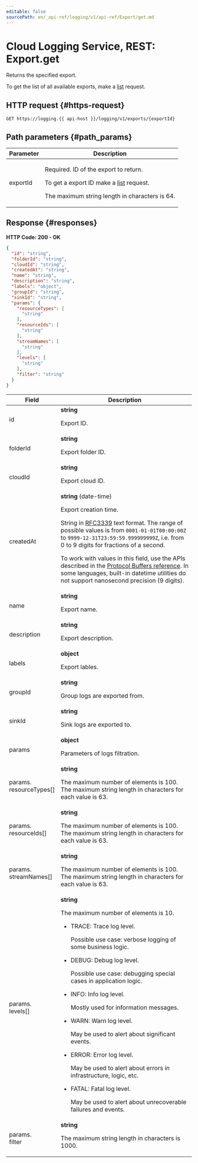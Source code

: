 ```yaml
---
editable: false
sourcePath: en/_api-ref/logging/v1/api-ref/Export/get.md
---
```


# Cloud Logging Service, REST: Export.get
Returns the specified export.
 
To get the list of all available exports, make a [list](/docs/logging/api-ref/Export/list) request.
 
## HTTP request {#https-request}
```
GET https://logging.{{ api-host }}/logging/v1/exports/{exportId}
```
 
## Path parameters {#path_params}
 
Parameter | Description
--- | ---
exportId | <p>Required. ID of the export to return.</p> <p>To get a export ID make a <a href="/docs/logging/api-ref/Export/list">list</a> request.</p> <p>The maximum string length in characters is 64.</p> 
 
## Response {#responses}
**HTTP Code: 200 - OK**

```json 
{
  "id": "string",
  "folderId": "string",
  "cloudId": "string",
  "createdAt": "string",
  "name": "string",
  "description": "string",
  "labels": "object",
  "groupId": "string",
  "sinkId": "string",
  "params": {
    "resourceTypes": [
      "string"
    ],
    "resourceIds": [
      "string"
    ],
    "streamNames": [
      "string"
    ],
    "levels": [
      "string"
    ],
    "filter": "string"
  }
}
```

 
Field | Description
--- | ---
id | **string**<br><p>Export ID.</p> 
folderId | **string**<br><p>Export folder ID.</p> 
cloudId | **string**<br><p>Export cloud ID.</p> 
createdAt | **string** (date-time)<br><p>Export creation time.</p> <p>String in <a href="https://www.ietf.org/rfc/rfc3339.txt">RFC3339</a> text format. The range of possible values is from ``0001-01-01T00:00:00Z`` to ``9999-12-31T23:59:59.999999999Z``, i.e. from 0 to 9 digits for fractions of a second.</p> <p>To work with values in this field, use the APIs described in the <a href="https://developers.google.com/protocol-buffers/docs/reference/overview">Protocol Buffers reference</a>. In some languages, built-in datetime utilities do not support nanosecond precision (9 digits).</p> 
name | **string**<br><p>Export name.</p> 
description | **string**<br><p>Export description.</p> 
labels | **object**<br><p>Export lables.</p> 
groupId | **string**<br><p>Group logs are exported from.</p> 
sinkId | **string**<br><p>Sink logs are exported to.</p> 
params | **object**<br><p>Parameters of logs filtration.</p> 
params.<br>resourceTypes[] | **string**<br><p>The maximum number of elements is 100. The maximum string length in characters for each value is 63.</p> 
params.<br>resourceIds[] | **string**<br><p>The maximum number of elements is 100. The maximum string length in characters for each value is 63.</p> 
params.<br>streamNames[] | **string**<br><p>The maximum number of elements is 100. The maximum string length in characters for each value is 63.</p> 
params.<br>levels[] | **string**<br><p>The maximum number of elements is 10.</p> <ul> <li> <p>TRACE: Trace log level.</p> <p>Possible use case: verbose logging of some business logic.</p> </li> <li> <p>DEBUG: Debug log level.</p> <p>Possible use case: debugging special cases in application logic.</p> </li> <li> <p>INFO: Info log level.</p> <p>Mostly used for information messages.</p> </li> <li> <p>WARN: Warn log level.</p> <p>May be used to alert about significant events.</p> </li> <li> <p>ERROR: Error log level.</p> <p>May be used to alert about errors in infrastructure, logic, etc.</p> </li> <li> <p>FATAL: Fatal log level.</p> <p>May be used to alert about unrecoverable failures and events.</p> </li> </ul> 
params.<br>filter | **string**<br><p>The maximum string length in characters is 1000.</p> 